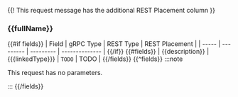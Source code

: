 {{! This request message has the additional REST Placement column }}

### {{fullName}}

{{#if fields}}
| Field | gRPC Type | REST Type | REST Placement |
| ----- | --------- | --------- | -------------- |
{{/if}}
{{#fields}}
| <MessageField name="{{name}}">{{description}}</MessageField> | {{{linkedType}}} | `TODO` | TODO |
{{/fields}}
{{^fields}}
:::note

This request has no parameters.

:::
{{/fields}}